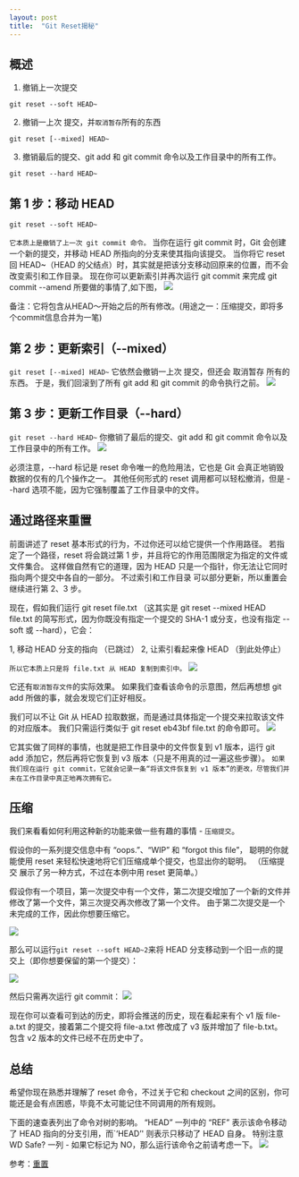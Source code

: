 ```yaml
---
layout: post
title:  "Git Reset揭秘"
---
```


## 概述
1. 撤销上一次提交

```
git reset --soft HEAD~
```

2. 撤销一上次 提交，并`取消暂存`所有的东西

```
git reset [--mixed] HEAD~
```

3. 撤销最后的提交、git add 和 git commit 命令以及工作目录中的所有工作。

```
git reset --hard HEAD~
```


## 第 1 步：移动 HEAD
```
git reset --soft HEAD~
```
`它本质上是撤销了上一次 git commit 命令。` 当你在运行 git commit 时，Git 会创建一个新的提交，并移动 HEAD 所指向的分支来使其指向该提交。 当你将它 reset 回 HEAD~（HEAD 的父结点）时，其实就是把该分支移动回原来的位置，而不会改变索引和工作目录。 现在你可以更新索引并再次运行 git commit 来完成 git commit --amend 所要做的事情了,如下图，
![](../images/reset--soft.png)

备注：它将包含从HEAD～开始之后的所有修改。(用途之一：压缩提交，即将多个commit信息合并为一笔)

## 第 2 步：更新索引（--mixed）
`git reset [--mixed] HEAD~`
它依然会撤销一上次 提交，但还会 取消暂存 所有的东西。 于是，我们回滚到了所有 git add 和 git commit 的命令执行之前。
![](../images/reset--mixed.png)

## 第 3 步：更新工作目录（--hard）
`git reset --hard HEAD~`
你撤销了最后的提交、git add 和 git commit 命令以及工作目录中的所有工作。
![](../images/reset--hard.png)

必须注意，--hard 标记是 reset 命令唯一的危险用法，它也是 Git 会真正地销毁数据的仅有的几个操作之一。 其他任何形式的 reset 调用都可以轻松撤消，但是 --hard 选项不能，因为它强制覆盖了工作目录中的文件。

## 通过路径来重置
前面讲述了 reset 基本形式的行为，不过你还可以给它提供一个作用路径。 若指定了一个路径，reset 将会跳过第 1 步，并且将它的作用范围限定为指定的文件或文件集合。 这样做自然有它的道理，因为 HEAD 只是一个指针，你无法让它同时指向两个提交中各自的一部分。 不过索引和工作目录 可以部分更新，所以重置会继续进行第 2、3 步。

现在，假如我们运行 git reset file.txt （这其实是 git reset --mixed HEAD file.txt 的简写形式，因为你既没有指定一个提交的 SHA-1 或分支，也没有指定 --soft 或 --hard），它会：

1, 移动 HEAD 分支的指向 （已跳过）
2, 让索引看起来像 HEAD （到此处停止）

`所以它本质上只是将 file.txt 从 HEAD 复制到索引中。`
![](../images/reset-path1.png)

它还有` 取消暂存文件 `的实际效果。 如果我们查看该命令的示意图，然后再想想 git add 所做的事，就会发现它们正好相反。

我们可以不让 Git 从 HEAD 拉取数据，而是通过具体指定一个提交来拉取该文件的对应版本。 我们只需运行类似于 git reset eb43bf file.txt 的命令即可。
![](../images/reset-path3.png)

它其实做了同样的事情，也就是把工作目录中的文件恢复到 v1 版本，运行 git add 添加它，然后再将它恢复到 v3 版本（只是不用真的过一遍这些步骤）。 `如果我们现在运行 git commit，它就会记录一条“将该文件恢复到 v1 版本”的更改，尽管我们并未在工作目录中真正地再次拥有它。`

## 压缩
我们来看看如何利用这种新的功能来做一些有趣的事情 - `压缩提交`。

假设你的一系列提交信息中有 “oops.”、“WIP” 和 “forgot this file”， 聪明的你就能使用 reset 来轻松快速地将它们压缩成单个提交，也显出你的聪明。 （压缩提交 展示了另一种方式，不过在本例中用 reset 更简单。）

假设你有一个项目，第一次提交中有一个文件，第二次提交增加了一个新的文件并修改了第一个文件，第三次提交再次修改了第一个文件。 由于第二次提交是一个未完成的工作，因此你想要压缩它。

![](../images/reset-squash-r1.png)

那么可以运行` git reset --soft HEAD~2 `来将 HEAD 分支移动到一个旧一点的提交上（即你想要保留的第一个提交）：

![](../images/reset-squash-r2.png)

然后只需再次运行 git commit：
![](../images/reset-squash-r3.png)

现在你可以查看可到达的历史，即将会推送的历史，现在看起来有个 v1 版 file-a.txt 的提交，接着第二个提交将 file-a.txt 修改成了 v3 版并增加了 file-b.txt。 包含 v2 版本的文件已经不在历史中了。

## 总结
希望你现在熟悉并理解了 reset 命令，不过关于它和 checkout 之间的区别，你可能还是会有点困惑，毕竟不太可能记住不同调用的所有规则。

下面的速查表列出了命令对树的影响。 “HEAD” 一列中的 “REF” 表示该命令移动了 HEAD 指向的分支引用，而`‘HEAD’' 则表示只移动了 HEAD 自身。 特别注意 WD Safe? 一列 - 如果它标记为 NO，那么运行该命令之前请考虑一下。
![](../images/reset-summary.png)

参考：[重置](https://git-scm.com/book/zh/v2/Git-%E5%B7%A5%E5%85%B7-%E9%87%8D%E7%BD%AE%E6%8F%AD%E5%AF%86)
